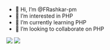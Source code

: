 - 👋 Hi, I’m @FRashkar-pm
- 👀 I’m interested in PHP
- 🌱 I’m currently learning PHP
- 💞️ I’m looking to collaborate on PHP


<img src= "https://github-readme-stats.vercel.app/api?username=FRashkar-pm&theme=dark" />
<img src= "https://github-readme-stats.vercel.app/api/top-langs?username=FRashkar-pm&theme=dark" />

<!---
FRashkar-pm/FRashkar-pm is a ✨ special ✨ repository because its `README.md` (this file) appears on your GitHub profile.
You can click the Preview link to take a look at your changes.
--->
